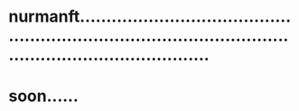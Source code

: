 # nurmanft...................................................................................................................................
# soon......
